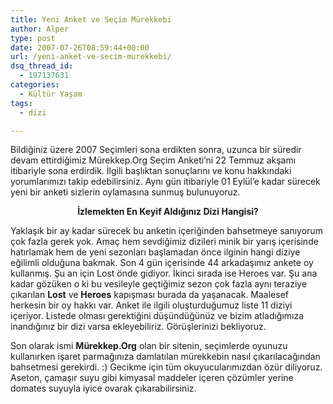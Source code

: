 ```yaml
---
title: Yeni Anket ve Seçim Mürekkebi
author: Alper
type: post
date: 2007-07-26T08:59:44+00:00
url: /yeni-anket-ve-secim-murekkebi/
dsq_thread_id:
  - 197137631
categories:
  - Kültür Yaşam
tags:
  - dizi

---
```

Bildiğiniz üzere 2007 Seçimleri sona erdikten sonra, uzunca bir süredir devam ettirdiğimiz Mürekkep.Org Seçim Anketi&#8217;ni 22 Temmuz akşamı itibariyle sona erdirdik. İlgili başlıktan sonuçlarını ve konu hakkındaki yorumlarımızı takip edebilirsiniz. Aynı gün itibariyle 01 Eylül&#8217;e kadar sürecek yeni bir anketi sizlerin oylamasına sunmuş bulunuyoruz.

<p align="center">
  <strong>İzlemekten En Keyif Aldığınız Dizi Hangisi?</strong>
</p>

Yaklaşık bir ay kadar sürecek bu anketin içeriğinden bahsetmeye sanıyorum çok fazla gerek yok. Amaç hem sevdiğimiz dizileri minik bir yarış içerisinde hatırlamak hem de yeni sezonları başlamadan önce ilginin hangi diziye eğilimli olduğuna bakmak. Son 4 gün içerisinde 44 arkadaşımız ankete oy kullanmış. Şu an için Lost önde gidiyor. İkinci sırada ise Heroes var. Şu ana kadar gözüken o ki bu vesileyle geçtiğimiz sezon çok fazla aynı teraziye çıkarılan **Lost** ve **Heroes** kapışması burada da yaşanacak. Maalesef herkesin bir oy hakkı var. Anket ile ilgili oluşturduğumuz liste 11 diziyi içeriyor. Listede olması gerektiğini düşündüğünüz ve bizim atladığımıza inandığınız bir dizi varsa ekleyebiliriz. Görüşlerinizi bekliyoruz.

Son olarak ismi **Mürekkep.Org** olan bir sitenin, seçimlerde oyunuzu kullanırken işaret parmağınıza damlatılan mürekkebin nasıl çıkarılacağından bahsetmesi gerekirdi. :) Gecikme için tüm okuyucularımızdan özür diliyoruz. Aseton, çamaşır suyu gibi kimyasal maddeler içeren çözümler yerine domates suyuyla iyice ovarak çıkarabilirsiniz.